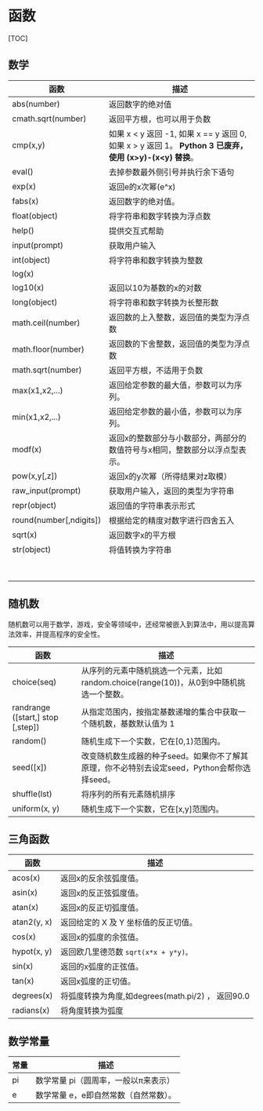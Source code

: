 # 函数

[TOC]

## 数学

| 函数                     | 描述                             |
|-------------------------|----------------------------------|
| abs(number)             | 返回数字的绝对值                    |
| cmath.sqrt(number)      | 返回平方根，也可以用于负数           |
| cmp(x,y) | 如果 x < y 返回 -1, 如果 x == y 返回 0, 如果 x > y 返回 1。 **Python 3 已废弃，使用 (x>y)-(x<y) 替换**。 |
| eval()                  | 去掉参数最外侧引号并执行余下语句       |
| exp(x) | 返回e的x次幂(e^x) |
| fabs(x) | 返回数字的绝对值。 |
| float(object)           | 将字符串和数字转换为浮点数            |
| help()                  | 提供交互式帮助                       |
| input(prompt)           | 获取用户输入                         |
| int(object)             | 将字符串和数字转换为整数              |
| log(x) |  |
| log10(x) | 返回以10为基数的x的对数 |
| long(object)            | 将字符串和数字转换为长整形数          |
| math.ceil(number)       | 返回数的上入整数，返回值的类型为浮点数 |
| math.floor(number)      | 返回数的下舍整数，返回值的类型为浮点数 |
| math.sqrt(number)       | 返回平方根，不适用于负数              |
| max(x1,x2,...) | 返回给定参数的最大值，参数可以为序列。 |
| min(x1,x2,...) | 返回给定参数的最小值，参数可以为序列。 |
| modf(x) | 返回x的整数部分与小数部分，两部分的数值符号与x相同，整数部分以浮点型表示。 |
| pow(x,y[,z])            | 返回x的y次幂（所得结果对z取模）       |
| raw_input(prompt)       | 获取用户输入，返回的类型为字符串       |
| repr(object)            | 返回值的字符串表示形式                |
| round(number[,ndigits]) | 根据给定的精度对数字进行四舍五入       |
| sqrt(x) | 返回数字x的平方根 |
| str(object)             | 将值转换为字符串                     |
|  |  |
|||
|||
|||
|||
|||
|||
|||

## 随机数

随机数可以用于数学，游戏，安全等领域中，还经常被嵌入到算法中，用以提高算法效率，并提高程序的安全性。

| 函数                               | 描述                                                         |
| ---------------------------------- | ------------------------------------------------------------ |
| choice(seq)                        | 从序列的元素中随机挑选一个元素，比如random.choice(range(10))，从0到9中随机挑选一个整数。 |
| randrange ([start,\] stop [,step]) | 从指定范围内，按指定基数递增的集合中获取一个随机数，基数默认值为 1 |
| random()                           | 随机生成下一个实数，它在[0,1)范围内。                        |
| seed([x\])                         | 改变随机数生成器的种子seed。如果你不了解其原理，你不必特别去设定seed，Python会帮你选择seed。 |
| shuffle(lst)                       | 将序列的所有元素随机排序                                     |
| uniform(x, y)                      | 随机生成下一个实数，它在[x,y]范围内。                        |

## 三角函数

| 函数         | 描述                                               |
| ----------- | -------------------------------------------------- |
| acos(x)     | 返回x的反余弦弧度值。                                 |
| asin(x)     | 返回x的反正弦弧度值。                                 |
| atan(x)     | 返回x的反正切弧度值。                                 |
| atan2(y, x) | 返回给定的 X 及 Y 坐标值的反正切值。                    |
| cos(x)      | 返回x的弧度的余弦值。                                  |
| hypot(x, y) | 返回欧几里德范数 `sqrt(x*x + y*y)。`                  |
| sin(x)      | 返回的x弧度的正弦值。                                  |
| tan(x)      | 返回x弧度的正切值。                                    |
| degrees(x)  | 将弧度转换为角度,如degrees(math.pi/2) ，  返回90.0      |
| radians(x)  | 将角度转换为弧度                                       |

## 数学常量

| 常量 | 描述                                  |
| ---- | ------------------------------------- |
| pi   | 数学常量 pi（圆周率，一般以π来表示）  |
| e    | 数学常量 e，e即自然常数（自然常数）。 |